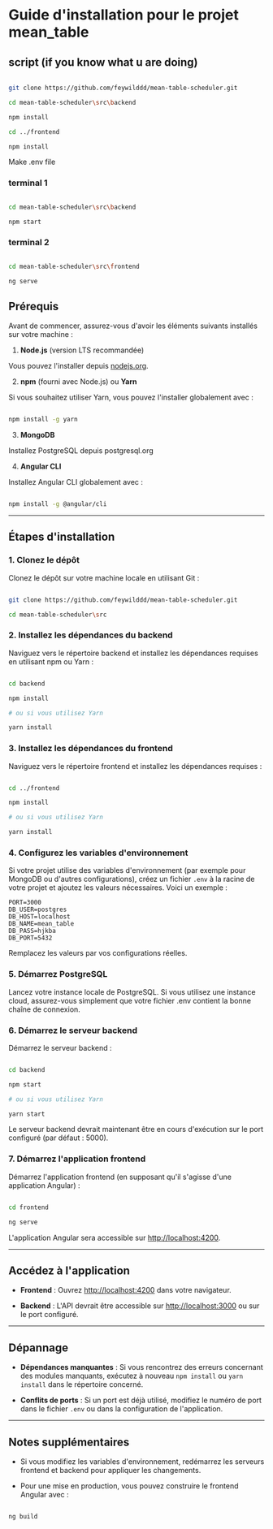 # Guide d'installation pour le projet mean_table

## script (if you know what u are doing)

```bash

git clone https://github.com/feywilddd/mean-table-scheduler.git

cd mean-table-scheduler\src\backend

npm install

cd ../frontend

npm install

```

Make .env file

### terminal 1

```bash

cd mean-table-scheduler\src\backend

npm start

```

### terminal 2

```bash

cd mean-table-scheduler\src\frontend

ng serve

```

## Prérequis

Avant de commencer, assurez-vous d'avoir les éléments suivants installés sur votre machine :

1. **Node.js** (version LTS recommandée)

Vous pouvez l'installer depuis [nodejs.org](https://nodejs.org/).

2. **npm** (fourni avec Node.js) ou **Yarn**

Si vous souhaitez utiliser Yarn, vous pouvez l'installer globalement avec :

```bash

npm install -g yarn

```

3. **MongoDB**

Installez PostgreSQL depuis postgresql.org

4. **Angular CLI** 

Installez Angular CLI globalement avec :

```bash

npm install -g @angular/cli

```

---

## Étapes d'installation

### 1. Clonez le dépôt

Clonez le dépôt sur votre machine locale en utilisant Git :

```bash

git clone https://github.com/feywilddd/mean-table-scheduler.git

cd mean-table-scheduler\src

```

### 2. Installez les dépendances du backend

Naviguez vers le répertoire backend et installez les dépendances requises en utilisant npm ou Yarn :

```bash

cd backend

npm install

# ou si vous utilisez Yarn

yarn install

```

### 3. Installez les dépendances du frontend

Naviguez vers le répertoire frontend et installez les dépendances requises :

```bash

cd ../frontend

npm install

# ou si vous utilisez Yarn

yarn install

```

### 4. Configurez les variables d'environnement

Si votre projet utilise des variables d'environnement (par exemple pour MongoDB ou d'autres configurations), créez un fichier `.env` à la racine de votre projet et ajoutez les valeurs nécessaires. Voici un exemple :

```env
PORT=3000
DB_USER=postgres
DB_HOST=localhost
DB_NAME=mean_table
DB_PASS=hjkba
DB_PORT=5432
```

Remplacez les valeurs par vos configurations réelles.

### 5. Démarrez PostgreSQL

Lancez votre instance locale de PostgreSQL.
Si vous utilisez une instance cloud, assurez-vous simplement que votre fichier .env contient la bonne chaîne de connexion.

### 6. Démarrez le serveur backend

Démarrez le serveur backend :

```bash

cd backend

npm start

# ou si vous utilisez Yarn

yarn start

```

Le serveur backend devrait maintenant être en cours d'exécution sur le port configuré (par défaut : 5000).

### 7. Démarrez l'application frontend

Démarrez l'application frontend (en supposant qu'il s'agisse d'une application Angular) :

```bash

cd frontend

ng serve

```

L'application Angular sera accessible sur [http://localhost:4200](http://localhost:4200).

---

## Accédez à l'application

- **Frontend** : Ouvrez [http://localhost:4200](http://localhost:4200) dans votre navigateur.

- **Backend** : L'API devrait être accessible sur [http://localhost:3000](http://localhost:3000) ou sur le port configuré.

---

## Dépannage

- **Dépendances manquantes** : Si vous rencontrez des erreurs concernant des modules manquants, exécutez à nouveau `npm install` ou `yarn install` dans le répertoire concerné.

- **Conflits de ports** : Si un port est déjà utilisé, modifiez le numéro de port dans le fichier `.env` ou dans la configuration de l'application.

---

## Notes supplémentaires

- Si vous modifiez les variables d'environnement, redémarrez les serveurs frontend et backend pour appliquer les changements.

- Pour une mise en production, vous pouvez construire le frontend Angular avec :

```bash

ng build

```
